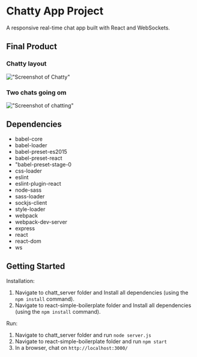 # Chatty App Project

A responsive real-time chat app built with React and WebSockets.

## Final Product

### Chatty layout
!["Screenshot of Chatty"](x.png)

### Two chats going om
!["Screenshot of chatting"](x.png)


## Dependencies

- babel-core
- babel-loader
- babel-preset-es2015
- babel-preset-react
- "babel-preset-stage-0
- css-loader
- eslint
- eslint-plugin-react
- node-sass
- sass-loader
- sockjs-client
- style-loader
- webpack
- webpack-dev-server
- express
- react
- react-dom
- ws


## Getting Started

Installation:
1. Navigate to chatt_server folder and Install all dependencies (using the `npm install` command).
2. Navigate to react-simple-boilerplate folder and Install all dependencies (using the `npm install` command).

Run:
1. Navigate to chatt_server folder and run ``node server.js``
2. Navigate to react-simple-boilerplate folder and run ``npm start``
3. In a browser, chat on ``http://localhost:3000/``

